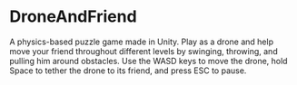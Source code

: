 # DroneAndFriend
A physics-based puzzle game made in Unity. Play as a drone and help move your friend throughout different levels by swinging, throwing, and pulling him around obstacles. Use the WASD keys to move the drone, hold Space to tether the drone to its friend, and press ESC to pause.
